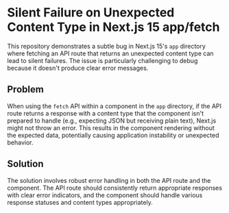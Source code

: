 # Silent Failure on Unexpected Content Type in Next.js 15 app/fetch

This repository demonstrates a subtle bug in Next.js 15's `app` directory where fetching an API route that returns an unexpected content type can lead to silent failures.  The issue is particularly challenging to debug because it doesn't produce clear error messages.

## Problem

When using the `fetch` API within a component in the `app` directory, if the API route returns a response with a content type that the component isn't prepared to handle (e.g., expecting JSON but receiving plain text), Next.js might not throw an error.  This results in the component rendering without the expected data, potentially causing application instability or unexpected behavior.

## Solution

The solution involves robust error handling in both the API route and the component. The API route should consistently return appropriate responses with clear error indicators, and the component should handle various response statuses and content types appropriately.